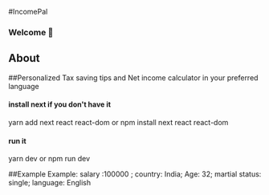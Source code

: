 #IncomePal
### Welcome 👋
## About 
##Personalized Tax saving tips and Net income calculator in your preferred language

#### install next if you don't have it
yarn add next react react-dom 
or 
npm install next react react-dom 

#### run it
yarn dev
or 
npm run dev


##Example
Example: salary :100000 ; country: India;  Age: 32; martial status: single; language: English
